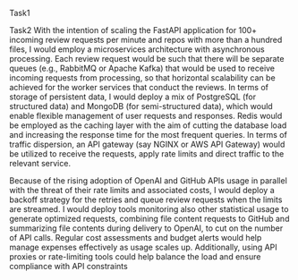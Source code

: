 

Task1




Task2
With the intention of scaling the FastAPI application for 100+ incoming review requests per minute and repos with more than a hundred files, I would employ a microservices architecture with asynchronous processing. Each review request would be such that there will be separate queues (e.g., RabbitMQ or Apache Kafka) that would be used to receive incoming requests from processing, so that horizontal scalability can be achieved for the worker services that conduct the reviews. In terms of storage of persistent data, I would deploy a mix of PostgreSQL (for structured data) and MongoDB (for semi-structured data), which would enable flexible management of user requests and responses. Redis would be employed as the caching layer with the aim of cutting the database load and increasing the response time for the most frequent queries. In terms of traffic dispersion, an API gateway (say NGINX or AWS API Gateway) would be utilized to receive the requests, apply rate limits and direct traffic to the relevant service.

Because of the rising adoption of OpenAI and GitHub APIs usage in parallel with the threat of their rate limits and associated costs, I would deploy a backoff strategy for the retries and queue review requests when the limits are streamed. I would deploy tools monitoring also other statistical usage to generate optimized requests, combining file content requests to GitHub and summarizing file contents during delivery to OpenAI, to cut on the number of API calls. Regular cost assessments and budget alerts would help manage expenses effectively as usage scales up. Additionally, using API proxies or rate-limiting tools could help balance the load and ensure compliance with API constraints